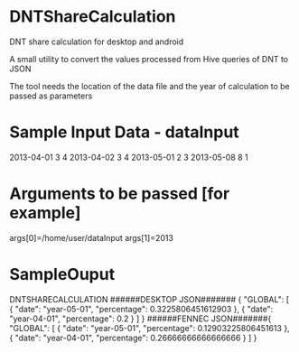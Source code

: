 DNTShareCalculation
===================

DNT share calculation for desktop and android 


A small utility to convert the values processed from Hive queries of DNT to JSON

The tool needs the location of the data file and the year of calculation to be passed as  parameters


Sample Input Data - dataInput
=============================

2013-04-01 3 4
2013-04-02 3 4
2013-05-01 2 3
2013-05-08 8 1

Arguments to be passed [for example]
=====================================
args[0]=/home/user/dataInput
args[1]=2013


SampleOuput
===============
DNTSHARECALCULATION
######DESKTOP JSON####### {
  "GLOBAL": [
    {
      "date": "year-05-01",
      "percentage": 0.3225806451612903
    },
    {
      "date": "year-04-01",
      "percentage": 0.2
    }
  ]
}
######FENNEC JSON#######{
  "GLOBAL": [
    {
      "date": "year-05-01",
      "percentage": 0.12903225806451613
    },
    {
      "date": "year-04-01",
      "percentage": 0.26666666666666666
    }
  ]
}



